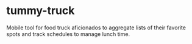 # tummy-truck
Mobile tool for food truck aficionados to aggregate lists of their favorite spots and track schedules to manage lunch time.
